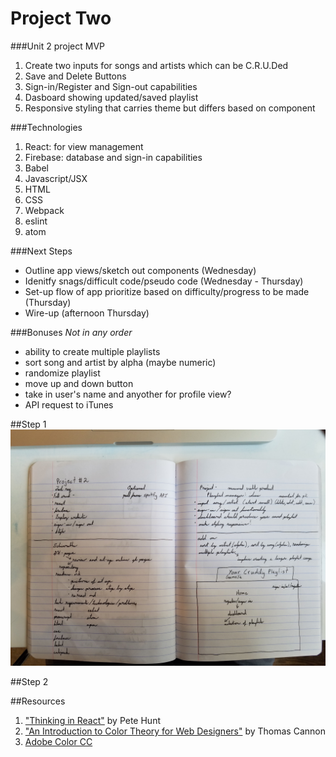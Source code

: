# Project Two
###Unit 2 project MVP
1. Create two inputs for songs and artists which can be C.R.U.Ded
2. Save and Delete Buttons
3. Sign-in/Register and Sign-out capabilities
4. Dasboard showing updated/saved playlist
5. Responsive styling that carries theme but differs based on component

###Technologies
1. React: for view management
2. Firebase: database and sign-in capabilities
3. Babel
4. Javascript/JSX
5. HTML
6. CSS
7. Webpack
8. eslint
9. atom

###Next Steps
- Outline app views/sketch out components (Wednesday)
- Idenitfy snags/difficult code/pseudo code (Wednesday - Thursday)
- Set-up flow of app prioritize based on difficulty/progress to be made (Thursday)
- Wire-up (afternoon Thursday) 

###Bonuses
*Not in any order*
- ability to create multiple playlists
- sort song and artist by alpha (maybe numeric)
- randomize playlist
- move up and down button
- take in user's name and anyother for profile view?
- API request to iTunes 

##Step 1
![Alt text](/pics/outlineOne.jpg)

##Step 2


##Resources
1. ["Thinking in React"](https://facebook.github.io/react/docs/thinking-in-react.html) by Pete Hunt 
2. ["An Introduction to Color Theory for Web Designers"](https://webdesign.tutsplus.com/articles/an-introduction-to-color-theory-for-web-designers--webdesign-1437) by Thomas Cannon
3. [Adobe Color CC](https://color.adobe.com/create/color-wheel/)
